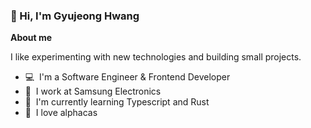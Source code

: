 ### 👋 Hi, I'm Gyujeong Hwang

<b>About me</b> 
<br>

I like experimenting with new technologies and building small projects.

- 💻&nbsp; I'm a Software Engineer & Frontend Developer
- 🏢&nbsp; I work at Samsung Electronics
- 🌱&nbsp; I'm currently learning Typescript and Rust
- 🦙&nbsp; I love alphacas
